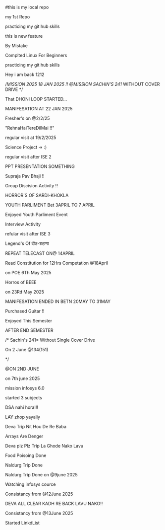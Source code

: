 #this is my local repo 
<p>my 1st Repo</p>
<p>practicing my git hub skills</p>
<p>this is new feature</p>
<p>By Mistake</p>
<p>Complted Linux For Beginners</p>
<p>practicing my git hub skills</p>
<p>Hey i am back 1212</p>


/*MISSION 2025
18 JAN 2025 !!
@MISSION SACHIN'S 241* WITHOUT COVER DRIVE
*/

<p>That DHONI LOOP STARTED...</P>
<p>MANIFESATION AT 22 JAN 2025 </p>
<p>Fresher's on @2/2/25</p>
<p>"RehnaHaiTereDilMai !!"</p>
<p>regular visit at 19/2/2025</p>
<p>Science Project -> :)</p>
<p></p>
<p>regular visit after ISE 2</P>
<p>PPT PRESENTATION SOMETHING</p>
<p>Supraja Pav Bhaji !!</p>
<p>Group Discision Activity !!</p>
<p>HORROR'S OF SARDI-KHOKLA</p>
<p>YOUTH PARLIMENT Bet 3APRIL TO 7 APRIL</P>
<p>Enjoyed Youth Parliment Event</p>
<p>Interview Activity</p>
<p>refular visit after ISE 3</p>
<p>Legend's Of दीड-शहाणा</p>
<p>REPEAT TELECAST ON@ 14APRIL</P>
<p>Read Constitution for 12Hrs Competation @18April</p>
<p>on POE 6Th May 2025</p>
<p>Horros of BEEE</p>
<p>on 23Rd May 2025</p>
<p>MANIFESATION ENDED IN BETN 20MAY TO 31MAY </p>
<p>Purchased Guitar !!</p>
<p>Enjoyed This Semester</p>
<p>AFTER END SEMESTER</p>



/* Sachin's 241* Without Single Cover Drive
<p>On 2 June @134(151)</p>
*/

<p>@ON 2ND JUNE</p>
<p>on 7th june 2025</p>
<p>mission infosys 6.0</p>
<p>started 3 subjects</p>
<p>DSA nahi hora!!!</p>
<p>LAY zhop yayaliy</p>
<p>Deva Trip Nit Hou De Re Baba</p>
<p>Arrays Are Denger</p>
<p>Deva plz Plz Trip La Ghode Nako Lavu</p>
<p>Food Poisoing Done</p>
<p>Naldurg Trip Done</p>
<p>Naldurg Trip Done on @9june 2025</p>
<p>Watching infosys cource</p>
<p>Consistancy from @12June 2025</p>
<p>DEVA ALL CLEAR KADH RE BACK LAVU NAKO!!</p>

<p>Consistancy from @13June 2025</p>
<p>Started LinkdList</p>


